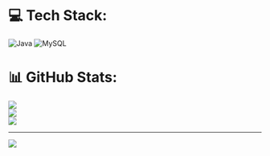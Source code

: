 
# 💻 Tech Stack:
![Java](https://img.shields.io/badge/java-%23ED8B00.svg?style=for-the-badge&logo=java&logoColor=white) ![MySQL](https://img.shields.io/badge/mysql-%2300f.svg?style=for-the-badge&logo=mysql&logoColor=white)
# 📊 GitHub Stats:
![](https://github-readme-stats.vercel.app/api?username=reneguzman7&theme=merko&hide_border=false&include_all_commits=false&count_private=false)<br/>
![](https://github-readme-streak-stats.herokuapp.com/?user=reneguzman7&theme=merko&hide_border=false)<br/>
![](https://github-readme-stats.vercel.app/api/top-langs/?username=reneguzman7&theme=merko&hide_border=false&include_all_commits=false&count_private=false&layout=compact)

---
[![](https://visitcount.itsvg.in/api?id=reneguzman7&icon=0&color=0)](https://visitcount.itsvg.in)

